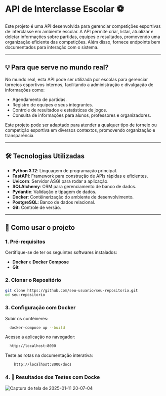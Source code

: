 # API de Interclasse Escolar ⚽

Este projeto é uma API desenvolvida para gerenciar competições esportivas de interclasse em ambiente escolar. A API permite criar, listar, atualizar e deletar informações sobre partidas, equipes e resultados, promovendo uma organização eficiente das competições. Além disso, fornece endpoints bem documentados para interação com o sistema.

---

## 💡 Para que serve no mundo real?

No mundo real, esta API pode ser utilizada por escolas para gerenciar torneios esportivos internos, facilitando a administração e divulgação de informações como:
- Agendamento de partidas.
- Registro de equipes e seus integrantes.
- Controle de resultados e estatísticas de jogos.
- Consulta de informações para alunos, professores e organizadores.

Este projeto pode ser adaptado para atender a qualquer tipo de torneio ou competição esportiva em diversos contextos, promovendo organização e transparência.

---

## 🛠️ Tecnologias Utilizadas

- **Python 3.12**: Linguagem de programação principal.
- **FastAPI**: Framework para construção de APIs rápidas e eficientes.
- **Uvicorn**: Servidor ASGI para rodar a aplicação.
- **SQLAlchemy**: ORM para gerenciamento de banco de dados.
- **Pydantic**: Validação e tipagem de dados.
- **Docker**: Contêinerização do ambiente de desenvolvimento.
- **PostgreSQL**: Banco de dados relacional.
- **Git**: Controle de versão.

---

## 🚀 Como usar o projeto

### 1. Pré-requisitos

Certifique-se de ter os seguintes softwares instalados:
- **Docker** e **Docker Compose**
- **Git**

### 2. Clonar o Repositório

```bash
git clone https://github.com/seu-usuario/seu-repositorio.git
cd seu-repositorio
```
### 3. Configuração com Docker

Subir os contêineres:
```bash
  docker-compose up --build
```
Acesse a aplicação no navegador:
```bash
  http://localhost:8000
```
Teste as rotas na documentação interativa:
```bash
    http://localhost:8000/docs
```
### 4. 🐳 Resultados dos Testes com Docke
![Captura de tela de 2025-01-11 20-07-04](https://github.com/user-attachments/assets/7a867b6d-6aa3-4878-93c7-43528ae2102e)

 


